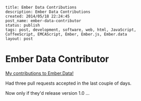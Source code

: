 ```
title: Ember Data Contributions
description: Ember Data Contributions
created: 2014/05/18 22:24:45
post_name: ember-data-contributor
status: publish
tags: post, development, software, web, html, JavaScript, CoffeeScript, EMCAScript, Ember, Ember.js, Ember.data
layout: post
```

# Ember Data Contributor

[My contributions to Ember.Data!](https://github.com/emberjs/data/pulls/duereg?direction=desc&page=1&sort=created&state=closed)

Had three pull requests accepted in the last couple of days.

Now only if they'd release version 1.0 ...

